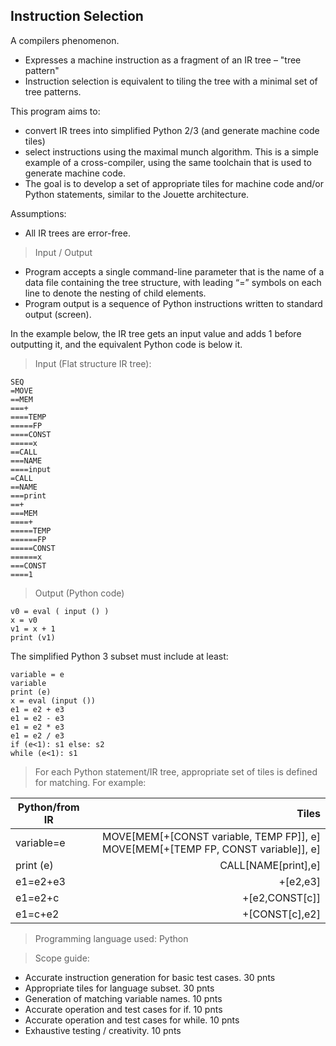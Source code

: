## Instruction Selection

A compilers phenomenon.
- Expresses a machine instruction as a fragment of an IR tree – "tree pattern"
- Instruction selection is equivalent to tiling the tree with a minimal set of tree patterns.

This program aims to:
- convert IR trees into simplified Python 2/3 (and generate machine code tiles)
- select instructions using the maximal munch algorithm. This is a simple example of a cross-compiler, using the same toolchain that is used to generate machine code.
- The goal is to develop a set of appropriate tiles for machine code and/or Python statements, similar to the Jouette architecture.

Assumptions: 
- All IR trees are error-free.

> Input / Output
- Program accepts a single command-line parameter that is the name of a data file containing the tree structure, with leading “=” symbols on each line to denote the nesting of child elements. 
- Program output is a sequence of Python instructions written to standard output (screen). 

In the example below, the IR tree gets an input value and adds 1 before outputting it, and the equivalent Python code is below it.

> Input (Flat structure IR tree):
  ```
  SEQ
  =MOVE
  ==MEM
  ===+
  ====TEMP
  =====FP
  ====CONST
  =====x
  ==CALL
  ===NAME
  ====input
  =CALL
  ==NAME
  ===print
  ==+
  ===MEM
  ====+
  =====TEMP
  ======FP
  =====CONST
  ======x
  ===CONST
  ====1
  ```

> Output (Python code)
  ```
  v0 = eval ( input () )
  x = v0
  v1 = x + 1
  print (v1)
  ```

The simplified Python 3 subset must include at least:
  ```
  variable = e
  variable
  print (e)
  x = eval (input ())
  e1 = e2 + e3
  e1 = e2 - e3
  e1 = e2 * e3
  e1 = e2 / e3
  if (e<1): s1 else: s2
  while (e<1): s1
  ```

> For each Python statement/IR tree, appropriate set of tiles is defined for matching. For example:

| Python/from IR | Tiles  | 
| ---------------|------------------------------------:|
| variable=e | MOVE[MEM[+[CONST variable, TEMP FP]], e]  MOVE[MEM[+[TEMP FP, CONST variable]], e]  |
| print (e)  | CALL[NAME[print],e] | 
| e1=e2+e3   | +[e2,e3]  | 
| e1=e2+c    | +[e2,CONST[c]] | 
| e1=c+e2    | +[CONST[c],e2] | 

> Programming language used: Python

> Scope guide:
- Accurate instruction generation for basic test cases. 30 pnts
- Appropriate tiles for language subset. 30 pnts
- Generation of matching variable names. 10 pnts
- Accurate operation and test cases for if. 10 pnts
- Accurate operation and test cases for while. 10 pnts
- Exhaustive testing / creativity. 10 pnts
